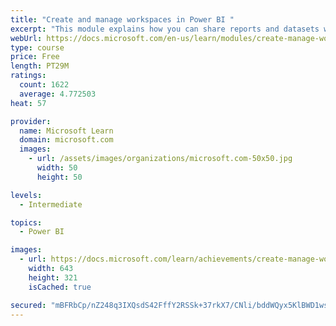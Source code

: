 ```yaml
---
title: "Create and manage workspaces in Power BI "
excerpt: "This module explains how you can share reports and datasets with your users and how to create a deployment strategy that makes sense for you and your organization. Furthermore, you will learn about data lineage in Microsoft Power BI."
webUrl: https://docs.microsoft.com/en-us/learn/modules/create-manage-workspaces-power-bi/
type: course
price: Free
length: PT29M
ratings:
  count: 1622
  average: 4.772503
heat: 57

provider:
  name: Microsoft Learn
  domain: microsoft.com
  images:
    - url: /assets/images/organizations/microsoft.com-50x50.jpg
      width: 50
      height: 50

levels:
  - Intermediate

topics:
  - Power BI

images:
  - url: https://docs.microsoft.com/learn/achievements/create-manage-workspaces-power-bi-social.png
    width: 643
    height: 321
    isCached: true

secured: "mBFRbCp/nZ248q3IXQsdS42FffY2RSSk+37rkX7/CNli/bddWQyx5KlBWD1wsS0bfX+b2sDQwd7LHEbiquFJ30eJtsuqiM+ewLup32haDHCHfeTp0xVIRbNQVQL+WLIvKok9RLLICwj5v1UUSqNE7rENywwvCEK6iqUOTXXQEcz7EcSP4jjJI9WLgOZcqZDZwT7F812DtPp/0oQOWsbnOpBLYCsEub2LXeuVYzJN+YBToSvQ7aYR+5rnhY6om53wqcbaQz0ZJVufaUjoX+qhhye2Doh/z6pdTKwd5K5kbS5UYzEoP9+2I3Yj3xA+a/tqhz4NWdz0rt1Y0pC2L63G1oendhsdsTv+9WEbJP/8H/PxHrf0aNtAIkEx33moXpVPQcR2gL+TTVX1WDqWYNgngd+klbmLQU9zJwcMNW4/XaE=;mAhCFBz24QCbKSAKj09LhA=="
---
```


